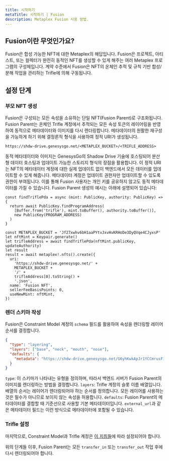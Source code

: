 ```yaml
---
title: 시작하기
metaTitle: 시작하기 | Fusion
description: Metaplex Fusion 사용 방법.
---
```


## Fusion이란 무엇인가요?

Fusion은 합성 가능한 NFT에 대한 Metaplex의 해답입니다. Fusion은 프로젝트, 아티스트, 또는 컬렉터가 완전히 동적인 NFT를 생성할 수 있게 해주는 여러 Metaplex 프로그램의 구성체입니다. 계약 수준에서 Fusion은 NFT의 온체인 추적 및 규칙 기반 합성/분해 작업을 관리하는 Trifle에 의해 구동됩니다.

## 설정 단계

### 부모 NFT 생성

Fusion은 구성되는 모든 속성을 소유하는 단일 NFT(Fusion Parent)로 구조화됩니다. Fusion Parent는 온체인 Trifle 계정에서 추적되는 모든 속성 토큰의 레이어링을 반영하여 동적으로 메타데이터와 이미지를 다시 렌더링합니다. 메타데이터의 원활한 재구성을 가능하게 하기 위해 결정론적 형식을 사용하여 정적 URI가 생성됩니다.

`https://shdw-drive.genesysgo.net/<METAPLEX_BUCKET>/<TRIFLE_ADDRESS>`

동적 메타데이터와 이미지는 GenesysGo의 Shadow Drive 기술에 호스팅되어 분산형 데이터 호스팅과 업데이트 가능한 스토리지 형식의 장점을 활용합니다. 이 정적 URI는 NFT의 메타데이터 계정에 대한 실제 업데이트 없이 백엔드에서 모든 데이터를 업데이트할 수 있게 해줍니다. 메타데이터 계정은 업데이트 권한자만 업데이트할 수 있도록 권한이 부여됩니다. 이를 통해 Fusion 사용자는 개인 키를 공유하지 않고도 동적 메타데이터를 가질 수 있습니다. Fusion Parent 생성의 예시는 아래에 설명되어 있습니다:

```tsx
const findTriflePda = async (mint: PublicKey, authority: PublicKey) => {
  return await PublicKey.findProgramAddress(
    [Buffer.from('trifle'), mint.toBuffer(), authority.toBuffer()],
    new PublicKey(PROGRAM_ADDRESS)
  )
}

const METAPLEX_BUCKET = 'Jf27xwhv6bH1aaPYtvJxvHvKRHoDe3DyQVqe4CJyxsP'
let nftMint = Keypair.generate()
let trifleAddress = await findTriflePda(nftMint.publicKey, updateAuthority)
let result
result = await metaplex!.nfts().create({
  uri:
    'https://shdw-drive.genesysgo.net/' +
    METAPLEX_BUCKET +
    '/' +
    trifleAddress[0].toString() +
    '.json',
  name: 'Fusion NFT',
  sellerFeeBasisPoints: 0,
  useNewMint: nftMint,
})
```

### 렌더 스키마 작성

Fusion은 Constraint Model 계정의 `schema` 필드를 활용하여 속성을 렌더링할 레이어 순서를 결정합니다.

```json
{
  "type": "layering",
  "layers": ["base", "neck", "mouth", "nose"],
  "defaults": {
    "metadata": "https://shdw-drive.genesysgo.net/G6yhKwkApJr1YCCmrusFibbsvrXZa4Q3GRThSHFiRJQW/default.json"
  }
}
```

`type`: 이 스키마가 나타내는 유형을 정의하며, 따라서 백엔드 서버가 Fusion Parent의 이미지를 렌더링하는 방법을 결정합니다.
`layers`: Trifle 계정의 슬롯 이름 배열입니다. 배열의 순서는 레이어가 렌더링되어야 하는 순서를 정의합니다. 모든 레이어를 사용하는 것은 필수가 아니므로 보이지 않는 속성을 허용합니다.
`defaults`: Fusion Parent의 메타데이터를 결합할 때 기준선으로 사용할 기본 메타데이터입니다. `external_url`과 같은 메타데이터 필드는 이런 방식으로 메타데이터에 포함될 수 있습니다.

### Trifle 설정

마지막으로, Constraint Model과 Trifle 계정은 [이 지침들](/fusion/getting-started)에 따라 설정되어야 합니다.

위의 단계들 이후, Fusion Parent는 모든 `transfer_in` 또는 `transfer_out` 작업 후에 다시 렌더링되어야 합니다.